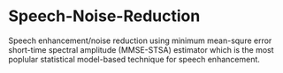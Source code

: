 # Speech-Noise-Reduction

Speech enhancement/noise reduction using
minimum mean-squre error short-time spectral
amplitude (MMSE-STSA) estimator which is the 
most poplular statistical model-based technique 
for speech enhancement.
